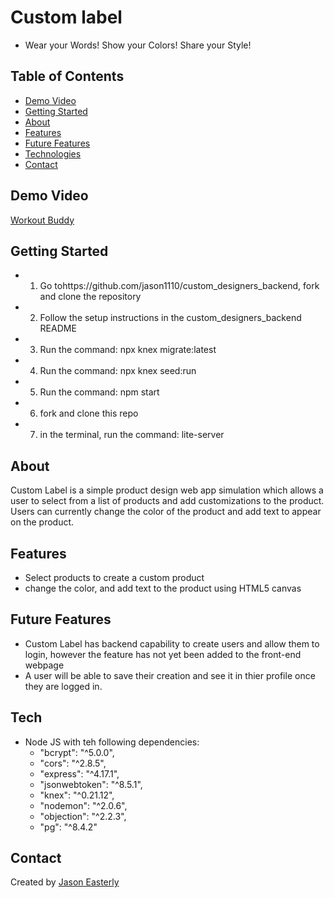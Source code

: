 # Custom label


* Wear your Words! Show your Colors! Share your Style!

## Table of Contents

* [Demo Video](#demo_video)
* [Getting Started](#getting_started)
* [About](#about)                 
* [Features](#features)
* [Future Features](#future-features)
* [Technologies](#technilogies)
* [Contact](#contact)

## Demo Video

[Workout Buddy](https://www.loom.com/share/494a7a707dd94e7bbee160702bbe4fa6)

## Getting Started
* 1. Go tohttps://github.com/jason1110/custom_designers_backend, fork and clone the repository
* 2. Follow the setup instructions in the custom_designers_backend README
* 3. Run the command: npx knex migrate:latest
* 4. Run the command: npx knex seed:run
* 5. Run the command: npm start
* 6. fork and clone this repo
* 7. in the terminal, run the command: lite-server


## About

Custom Label is a simple product design web app simulation which allows a user to select from a list of products and add customizations to the product.  Users can currently change the color of the product and add text to appear on the product. 

## Features

* Select products to create a custom product
* change the color, and add text to the product using HTML5 canvas

## Future Features

* Custom Label has backend capability to create users and allow them to login, however the feature has not yet been added to the front-end webpage
* A user will be able to save their creation and see it in thier profile once they are logged in.

## Tech
* Node JS with teh following dependencies:
   * "bcrypt": "^5.0.0",
   * "cors": "^2.8.5",
   * "express": "^4.17.1",
   * "jsonwebtoken": "^8.5.1",
   * "knex": "^0.21.12",
   * "nodemon": "^2.0.6",
   * "objection": "^2.2.3",
   * "pg": "^8.4.2"

## Contact

Created by [Jason Easterly](https://www.linkedin.com/in/jason-e-72522990/)





